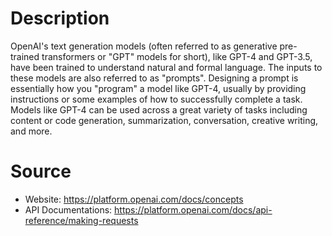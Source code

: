 # Description

OpenAI's text generation models (often referred to as generative pre-trained transformers or "GPT" models for short), like GPT-4 and GPT-3.5, have been trained to understand natural and formal language. The inputs to these models are also referred to as "prompts". Designing a prompt is essentially how you "program" a model like GPT-4, usually by providing instructions or some examples of how to successfully complete a task. Models like GPT-4 can be used across a great variety of tasks including content or code generation, summarization, conversation, creative writing, and more.

# Source

- Website: https://platform.openai.com/docs/concepts
- API Documentations: https://platform.openai.com/docs/api-reference/making-requests
